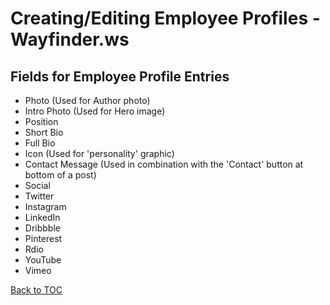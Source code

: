 # Creating/Editing Employee Profiles - Wayfinder.ws

## Fields for Employee Profile Entries
* Photo (Used for Author photo)
* Intro Photo (Used for Hero image)
* Position
* Short Bio
* Full Bio
* Icon (Used for 'personality' graphic)
* Contact Message (Used in combination with the 'Contact' button at bottom of a post)
* Social
 * Twitter
 * Instagram
 * LinkedIn
 * Dribbble
 * Pinterest
 * Rdio
 * YouTube
 * Vimeo

[Back to TOC](../docs/content.md)
